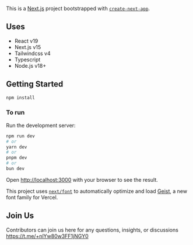 This is a [Next.js](https://nextjs.org) project bootstrapped with [`create-next-app`](https://nextjs.org/docs/app/api-reference/cli/create-next-app).
## Uses
- React v19
- Next.js v15
- Tailwindcss v4
- Typescript
- Node.js v18+

## Getting Started
```bash
npm install
```

### To run

Run the development server:

```bash
npm run dev
# or
yarn dev
# or
pnpm dev
# or
bun dev
```

Open [http://localhost:3000](http://localhost:3000) with your browser to see the result.


This project uses [`next/font`](https://nextjs.org/docs/app/building-your-application/optimizing/fonts) to automatically optimize and load [Geist](https://vercel.com/font), a new font family for Vercel.

## Join Us
Contributors can join us here for any questions, insights, or discussions https://t.me/+nlYw80w3FF1jNGY0
